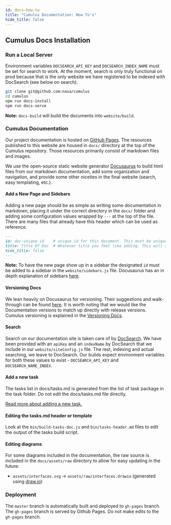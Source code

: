 ```yaml
---
id: docs-how-to
title: "Cumulus Documentation: How To's"
hide_title: false
---
```


## Cumulus Docs Installation

### Run a Local Server

Environment variables `DOCSEARCH_API_KEY` and `DOCSEARCH_INDEX_NAME` must be set for search to work. At the moment, search is only truly functional on prod because that is the only website we have registered to be indexed with DocSearch (see below on search).

```sh
git clone git@github.com:nasa/cumulus
cd cumulus
npm run docs-install
npm run docs-serve
```

**Note:** `docs-build` will build the documents into `website/build`.

### Cumulus Documentation

Our project documentation is hosted on [GitHub Pages](https://pages.github.com/). The resources published to this website are housed in `docs/` directory at the top of the Cumulus repository. Those resources primarily consist of markdown files and images.

We use the open-source static website generator [Docusaurus](https://docusaurus.io) to build html files from our markdown documentation, add some organization and navigation, and provide some other niceties in the final website (search, easy templating, etc.).

#### Add a New Page and Sidebars

Adding a new page should be as simple as writing some documentation in markdown, placing it under the correct directory in the `docs/` folder and adding some configuration values wrapped by `---` at the top of the file. There are many files that already have this header which can be used as reference.

```markdown
---
id: doc-unique-id    # unique id for this document. This must be unique across ALL documentation under docs/
title: Title Of Doc  # Whatever title you feel like adding. This will show up as the index to this page on the sidebar.
hide_title: false
---
```

**Note:** To have the new page show up in a sidebar the designated `id` must be added to a sidebar in the `website/sidebars.js` file. Docusaurus has an in depth explanation of sidebars [here](https://docusaurus.io/docs/en/navigation).

#### Versioning Docs

We lean heavily on Docusaurus for versioning. Their suggestions and walk-through can be found [here](https://docusaurus.io/docs/en/versioning). It is worth noting that we would like the Documentation versions to match up directly with release versions. Cumulus versioning is explained in the [Versioning Docs](https://github.com/nasa/cumulus/tree/master/docs/development/release.md).

#### Search

Search on our documentation site is taken care of by [DocSearch](https://community.algolia.com/docsearch/). We have been provided with an `apiKey` and an `indexName` by DocSearch that we include in our `website/siteConfig.js` file. The rest, indexing and actual searching, we leave to DocSearch. Our builds expect environment variables for both these values to exist - `DOCSEARCH_API_KEY` and `DOCSEARCH_NAME_INDEX`.

#### Add a new task

The tasks list in docs/tasks.md is generated from the list of task package in the task folder. Do not edit the docs/tasks.md file directly.

[Read more about adding a new task.](adding-a-task.md)

#### Editing the tasks.md header or template

Look at the `bin/build-tasks-doc.js` and `bin/tasks-header.md` files to edit the output of the tasks build script.

#### Editing diagrams

For some diagrams included in the documentation, the raw source is included in the `docs/assets/raw` directory to allow for easy updating in the future:

- `assets/interfaces.svg` -> `assets/raw/interfaces.drawio` (generated using [draw.io](https://www.draw.io/))

### Deployment

The `master` branch is automatically built and deployed to `gh-pages` branch. The `gh-pages` branch is served by Github Pages. Do not make edits to the `gh-pages` branch.
